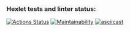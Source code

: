### Hexlet tests and linter status:
[![Actions Status](https://github.com/alexxxts/frontend-project-44/actions/workflows/hexlet-check.yml/badge.svg)](https://github.com/alexxxts/frontend-project-44/actions)
[![Maintainability](https://api.codeclimate.com/v1/badges/7f43372dea67a3cbee68/maintainability)](https://codeclimate.com/github/alexxxts/frontend-project-44/maintainability)
[![asciicast](https://asciinema.org/a/oTwgjBIbemO3c2W1CE6vMBrEJ.svg)](https://asciinema.org/a/oTwgjBIbemO3c2W1CE6vMBrEJ)

